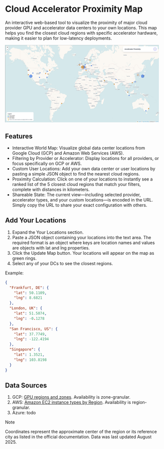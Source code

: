# Cloud Accelerator Proximity Map

An interactive web-based tool to visualize the proximity of major cloud provider GPU and accelerator data centers to your own locations. This map helps you find the closest cloud regions with specific accelerator hardware, making it easier to plan for low-latency deployments.

![worldview](img.png)

## Features

- Interactive World Map: Visualize global data center locations from Google Cloud (GCP) and Amazon Web Services (AWS).
- Filtering by Provider or Accelerator: Display locations for all providers, or focus specifically on GCP or AWS.
- Custom User Locations: Add your own data center or user locations by pasting a simple JSON object to find the nearest cloud regions.
- Proximity Calculation: Click on one of your locations to instantly see a ranked list of the 5 closest cloud regions that match your filters, complete with distances in kilometers.
- Shareable State: The current view—including selected provider, accelerator types, and your custom locations—is encoded in the URL. Simply copy the URL to share your exact configuration with others.

## Add Your Locations

1. Expand the Your Locations section.
2. Paste a JSON object containing your locations into the text area. The required format is an object where keys are location names and values are objects with lat and lng properties.
3. Click the Update Map button. Your locations will appear on the map as green rings.
4. Select any of your DCs to see the closest regions.

Example:
```json
{
  "Frankfurt, DE": {
    "lat": 50.1109,
    "lng": 8.6821
  },
  "London, UK": {
    "lat": 51.5074,
    "lng": -0.1278
  },
  "San Francisco, US": {
    "lat": 37.7749,
    "lng": -122.4194
  },
  "Singapore": {
    "lat": 1.3521,
    "lng": 103.8198
  }
}
```


## Data Sources

1. GCP: [GPU regions and zones](https://cloud.google.com/compute/docs/gpus/gpu-regions-zones). Availability is zone-granular.
2. AWS: [Amazon EC2 instance types by Region](https://docs.aws.amazon.com/ec2/latest/instancetypes/ec2-instance-regions.html). Availability is region-granular.
3. Azure: todo

> [!NOTE]
> Coordinates represent the approximate center of the region or its reference city as listed in the official documentation.
> Data was last updated August 2025.
